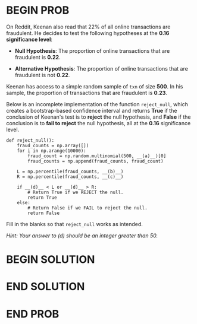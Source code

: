 # BEGIN PROB

On Reddit, Keenan also read that 22% of all online transactions are
fraudulent. He decides to test the following hypotheses at the **0.16
significance level**:

-   **Null Hypothesis**: The proportion of online transactions that are
    fraudulent is **0.22**.

-   **Alternative Hypothesis**: The proportion of online transactions
    that are fraudulent is not **0.22**.

Keenan has access to a simple random sample of `txn` of size **500**. In
his sample, the proportion of transactions that are fraudulent is
**0.23**.

Below is an incomplete implementation of the function `reject_null`,
which creates a bootstrap-based confidence interval and returns **True**
if the conclusion of Keenan's test is to **reject** the null hypothesis,
and **False** if the conclusion is to **fail to reject** the null
hypothesis, all at the **0.16** significance level.

    def reject_null():
        fraud_counts = np.array([])
        for i in np.arange(10000):
            fraud_count = np.random.multinomial(500, __(a)__)[0] 
            fraud_counts = np.append(fraud_counts, fraud_count)
            
        L = np.percentile(fraud_counts, __(b)__)
        R = np.percentile(fraud_counts, __(c)__)

        if __(d)__ < L or __(d)__ > R:
            # Return True if we REJECT the null.
            return True
        else:
            # Return False if we FAIL to reject the null.
            return False

Fill in the blanks so that `reject_null` works as intended.

*Hint: Your answer to (d) should be an integer greater than 50.*

# BEGIN SOLUTION

# END SOLUTION

# END PROB